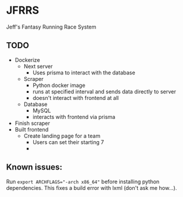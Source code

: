 # JFRRS

Jeff's Fantasy Running Race System

## TODO

- Dockerize
  - Next server
    - Uses prisma to interact with the database
  - Scraper
    - Python docker image
    - runs at specified interval and sends data directly to server
    - doesn't interact with frontend at all
  - Database
    - MySQL
    - interacts with frontend via prisma
- Finish scraper
- Built frontend
  - Create landing page for a team
    - Users can set their starting 7
    - 


## Known issues:

Run `export ARCHFLAGS="-arch x86_64"` before installing python dependencies.
This fixes a build error with lxml (don't ask me how...).
